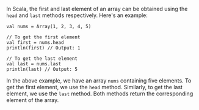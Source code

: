 In Scala, the first and last element of an array can be obtained using the `head` and `last` methods respectively. Here's an example:

```
val nums = Array(1, 2, 3, 4, 5)

// To get the first element
val first = nums.head
println(first) // Output: 1

// To get the last element
val last = nums.last
println(last) // Output: 5
```

In the above example, we have an array `nums` containing five elements. To get the first element, we use the `head` method. Similarly, to get the last element, we use the `last` method. Both methods return the corresponding element of the array.